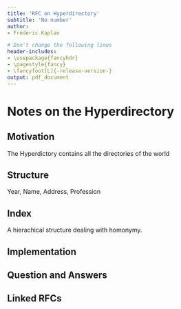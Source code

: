 ```yaml
---
title: 'RFC on Hyperdirectory'
subtitle: 'No number'
author:
- Fréderic Kaplan

# Don't change the following lines
header-includes:
- \usepackage{fancyhdr}
- \pagestyle{fancy}
- \fancyfoot[L]{-release-version-}
output: pdf_document
---
```


# Notes on the Hyperdirectory

## Motivation

The Hyperdictory contains all the directories of the world 

## Structure

Year, Name, Address, Profession

## Index

A hierachical structure dealing with homonymy. 

## Implementation

## Question and Answers 



## Linked RFCs

